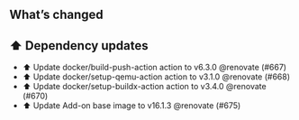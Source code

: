 ## What’s changed
## ⬆️ Dependency updates

- ⬆️ Update docker/build-push-action action to v6.3.0 @renovate (#667)
- ⬆️ Update docker/setup-qemu-action action to v3.1.0 @renovate (#668)
- ⬆️ Update docker/setup-buildx-action action to v3.4.0 @renovate (#670)
- ⬆️ Update Add-on base image to v16.1.3 @renovate (#675)

